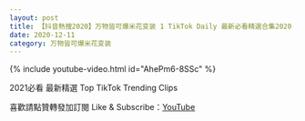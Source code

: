 ```yaml
---
layout: post
title: 【抖音熱搜2020】万物皆可爆米花变装 1 TikTok Daily 最新必看精選合集2020 12 11
date: 2020-12-11
category: 万物皆可爆米花变装
---
```


{% include youtube-video.html id="AhePm6-8SSc" %}

2021必看 最新精選 Top TikTok Trending Clips

喜歡請點贊轉發加訂閱 Like & Subscribe：[YouTube](https://www.youtube.com/channel/UCAoR7VcanIPd04uEq_GIylA/videos)


